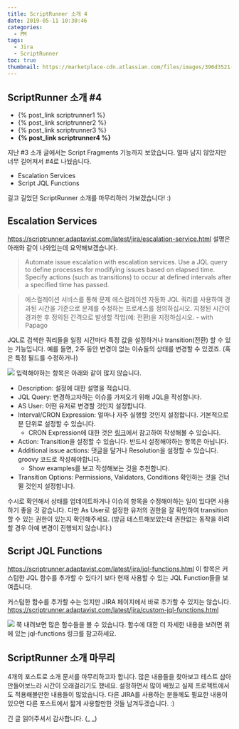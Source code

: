 ```yaml
---
title: ScriptRunner 소개 4
date: 2019-05-11 10:30:46
categories:
  - PM
tags:
  - Jira
  - ScriptRunner
toc: true
thumbnail: https://marketplace-cdn.atlassian.com/files/images/396d3521-7734-4137-9a47-d7afedf1ea18.png
---
```


## ScriptRunner 소개 #4

- {% post_link scriptrunner1 %}
- {% post_link scriptrunner2 %}
- {% post_link scriptrunner3 %}
- **{% post_link scriptrunner4 %}**

지난 #3 소개 글에서는 Script Fragments 기능까지 보았습니다.
얼마 남지 않았지만 너무 길어져서 #4로 나눴습니다.

- Escalation Services
- Script JQL Functions

길고 길었던 ScriptRunner 소개를 마무리하러 가보겠습니다! :)

## Escalation Services

<https://scriptrunner.adaptavist.com/latest/jira/escalation-service.html>
설명은 아래와 같이 나와있는데 요약해보겠습니다.

> Automate issue escalation with escalation services. Use a JQL query to define processes for modifying issues based on elapsed time. Specify actions (such as transitions) to occur at defined intervals after a specified time has passed.

> 에스컬레이션 서비스를 통해 문제 에스컬레이션 자동화 JQL 쿼리를 사용하여 경과된 시간을 기준으로 문제를 수정하는 프로세스를 정의하십시오. 지정된 시간이 경과한 후 정의된 간격으로 발생할 작업(예: 전환)을 지정하십시오. - with Papago

JQL로 검색한 쿼리들을 일정 시간마다 특정 값을 설정하거나 transition(전환) 할 수 있는 기능입니다.
예를 들면, 2주 동안 변경이 없는 이슈들의 상태를 변경할 수 있겠죠. (혹은 특정 필드를 수정하거나)

![](https://user-images.githubusercontent.com/5077086/57563668-59045900-73db-11e9-89fc-0eaf749e1ac4.png)
입력해야하는 항목은 아래와 같이 많지 않습니다.

- Description: 설정에 대한 설명을 적습니다.
- JQL Query: 변경하고자하는 이슈를 가져오기 위해 JQL을 작성합니다.
- AS User: 어떤 유저로 변경할 것인지 설정합니다.
- Interval/CRON Expression: 얼마나 자주 실행할 것인지 설정합니다. 기본적으로 분 단위로 설정할 수 있습니다.
  - CRON Expression에 대한 것은 [링크](https://crontab.guru/)에서 참고하여 작성해볼 수 있습니다.
- Action: Transition을 설정할 수 있습니다. 반드시 설정해야하는 항목은 아닙니다.
- Additional issue actions: 댓글을 달거나 Resolution을 설정할 수 있습니다. groovy 코드로 작성해야합니다.
  - Show examples를 보고 작성해보는 것을 추천합니다.
- Transition Options: Permissions, Validators, Conditions 확인하는 것을 건너뛸 것인지 설정합니다.

수시로 확인해서 상태를 업데이트하거나 이슈의 항목을 수정해야하는 일이 있다면 사용하기 좋을 것 같습니다.
다만 As User로 설정한 유저의 권한을 잘 확인하여 transition할 수 있는 권한이 있는지 확인해주세요.
(방금 테스트해보았는데 권한없는 동작을 하려할 경우 아예 변경이 진행되지 않습니다.)

## Script JQL Functions

<https://scriptrunner.adaptavist.com/latest/jira/jql-functions.html>
이 항목은 커스텀한 JQL 함수를 추가할 수 있다기 보다 현재 사용할 수 있는 JQL Function들을 보여줍니다.

커스텀한 함수를 추가할 수는 있지만 JIRA 페이지에서 바로 추가할 수 있지는 않습니다.
<https://scriptrunner.adaptavist.com/latest/jira/custom-jql-functions.html>

![](https://user-images.githubusercontent.com/5077086/57564512-c6b68200-73e7-11e9-8d67-b31c30b00467.png)
쭉 내려보면 많은 함수들을 볼 수 있습니다.
함수에 대한 더 자세한 내용을 보려면 위에 있는 jql-functions 링크를 참고하세요.

## ScriptRunner 소개 마무리

4개의 포스트로 소개 문서를 마무리하고자 합니다.
많은 내용들을 찾아보고 테스트 삼아 만들어보느라 시간이 오래걸리기도 했네요.
설정하면서 많이 배웠고 실제 프로젝트에서도 적용해볼만한 내용들이 많았습니다.
다른 JIRA를 사용하는 분들께도 필요한 내용이 있으면 다른 포스트에서 짧게 사용할만한 것들
남겨두겠습니다. :)

긴 글 읽어주셔서 감사합니다. (_ _)
